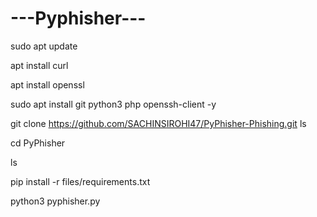 # ---Pyphisher---

sudo apt update

apt install curl

apt install openssl

sudo apt install git python3 php openssh-client -y

git clone https://github.com/SACHINSIROHI47/PyPhisher-Phishing.git
ls

cd PyPhisher

ls

pip install -r files/requirements.txt

python3 pyphisher.py
